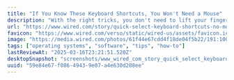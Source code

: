 ```yaml
---
title: "If You Know These Keyboard Shortcuts, You Won't Need a Mouse"
description: "With the right tricks, you don't need to lift your fingers from the keys."
url: "https://www.wired.com/story/quick-select-keyboard-shortcuts-no-mouse/"
favicon: "https://www.wired.com/verso/static/wired-us/assets/favicon.ico"
image: "https://media.wired.com/photos/61f44e67cdd4f18de04f5b22/191:100/w_1280,c_limit/Gear-Keyboard-Shortcuts-1159555273.jpg"
tags: ["operating systems", "software", "tips", "how-to"]
lastReviewAt: "2025-03-16T23:21:51.520Z"
desktopSnapshot: "screenshots/www_wired_com_story_quick_select_keyboard_shortcuts_no_mouse.png"
uuid: "59e84e67-f086-4943-9e07-a4e630d208ee"
---
```

